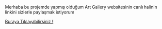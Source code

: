 <p>Merhaba bu projemde yapmış olduğum Art Gallery websitesinin canlı halinin linkini sizlerle paylaşmak istiyorum</p>
<a href="www.artg-allery-c7a65b.netlify.app">Buraya Tıklayabilirsiniz !<a/>
